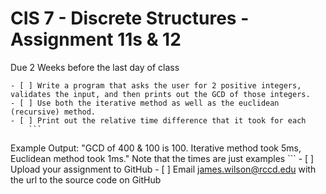 ﻿# CIS 7 - Discrete Structures - Assignment 11s & 12
Due 2 Weeks before the last day of class

    - [ ] Write a program that asks the user for 2 positive integers, validates the input, and then prints out the GCD of those integers.
    - [ ] Use both the iterative method as well as the euclidean (recursive) method.
    - [ ] Print out the relative time difference that it took for each
        ```
Example Output: "GCD of 400 & 100 is 100.  Iterative method took 5ms, Euclidean method took 1ms."  Note that the times are just examples
	```
    - [ ] Upload your assignment to GitHub
    - [ ] Email james.wilson@rccd.edu with the url to the source code on GitHub	
	
	
	
